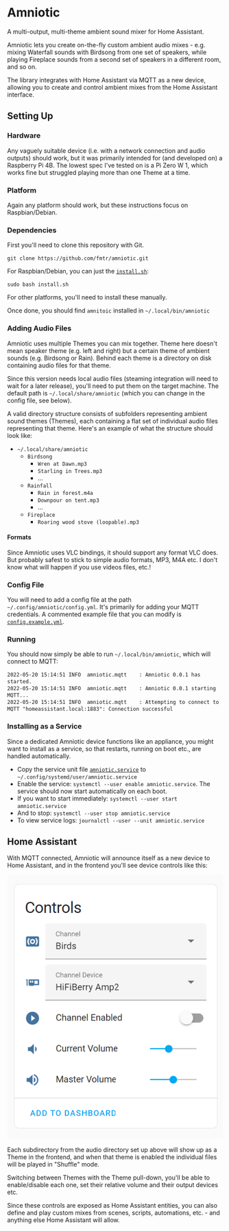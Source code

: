 # Amniotic

A multi-output, multi-theme ambient sound mixer for Home Assistant.

Amniotic lets you create on-the-fly custom ambient audio mixes - e.g. mixing Waterfall sounds with Birdsong from one set
of speakers, while playing Fireplace sounds from a second set of speakers in a different room, and so on.

The library integrates with Home Assistant via MQTT as a new device, allowing you to create and control ambient mixes
from the Home Assistant interface.

## Setting Up

### Hardware

Any vaguely suitable device (i.e. with a network connection and audio outputs) should work, but it was primarily
intended for (and developed on) a Raspberry Pi 4B. The lowest spec I've tested on is a Pi Zero W 1, which works fine but
struggled playing more than one Theme at a time.

### Platform

Again any platform should work, but these instructions focus on Raspbian/Debian.

### Dependencies

First you'll need to clone this repository with Git.

```console
git clone https://github.com/fmtr/amniotic.git
```

For Raspbian/Debian, you can just the [`install.sh`](install.sh):

```console
sudo bash install.sh
```

For other platforms, you'll need to install these manually.

Once done, you should find `amnitoic` installed in  `~/.local/bin/amniotic`

### Adding Audio Files

Amniotic uses multiple Themes you can mix together. Theme here doesn't mean speaker theme (e.g. left and right)
but a certain theme of ambient sounds (e.g. Birdsong or Rain). Behind each theme is a directory on disk containing audio
files for that theme.

Since this version needs local audio files (steaming integration will need to wait for a later release), you'll need to
put them on the target machine. The default path is `~/.local/share/amniotic` (which you can change in the config file,
see below).

A valid directory structure consists of subfolders representing ambient sound themes (Themes), each containing a flat
set of individual audio files representing that theme. Here's an example of what the structure should look like:

- `~/.local/share/amniotic`
    - `Birdsong`
        - `Wren at Dawn.mp3`
        - `Starling in Trees.mp3`
        - ...
    - `Rainfall`
        - `Rain in forest.m4a`
        - `Downpour on tent.mp3`
        - ...
    - `Fireplace`
        - `Roaring wood stove (loopable).mp3`

#### Formats

Since Amniotic uses VLC bindings, it should support any format VLC does. But probably safest to stick to simple audio
formats, MP3, M4A etc. I don't know what will happen if you use videos files, etc.!

### Config File

You will need to add a config file at the path `~/.config/amniotic/config.yml`. It's primarily for adding your MQTT
credentials. A commented example file that you can modify is [`config.example.yml`](config.example.yml).

### Running

You should now simply be able to run `~/.local/bin/amniotic`, which will connect to MQTT:

```console
2022-05-20 15:14:51 INFO  amniotic.mqtt    : Amniotic 0.0.1 has started.
2022-05-20 15:14:51 INFO  amniotic.mqtt    : Amniotic 0.0.1 starting MQTT...
2022-05-20 15:14:51 INFO  amniotic.mqtt    : Attempting to connect to MQTT "homeassistant.local:1883": Connection successful
```

### Installing as a Service

Since a dedicated Amniotic device functions like an appliance, you might want to install as a service, so that restarts,
running on boot etc., are handled automatically.

- Copy the service unit file [`amniotic.service`](amniotic.service) to `~/.config/systemd/user/amniotic.service`
- Enable the service: `systemctl --user enable amniotic.service`. The service should now start automatically on each
  boot.
- If you want to start immediately: `systemctl --user start amniotic.service`
- And to stop: `systemctl --user stop amniotic.service`
- To view service logs: `journalctl --user --unit amniotic.service`

## Home Assistant

With MQTT connected, Amniotic will announce itself as a new device to Home Assistant, and in the frontend you'll see
device controls like this:

![](ha_controls.png)

Each subdirectory from the audio directory set up above will show up as a Theme in the frontend, and when that theme is
enabled the individual files will be played in "Shuffle"
mode.

Switching between Themes with the Theme pull-down, you'll be able to enable/disable each one, set their relative volume
and their output devices etc.

Since these controls are exposed as Home Assistant entities, you can also define and play custom mixes from scenes,
scripts, automations, etc. - and anything else Home Assistant will allow.